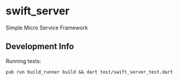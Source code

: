 # swift_server

Simple Micro Service Framework

## Development Info

Running tests:

```
pub run build_runner build && dart test/swift_server_test.dart
```
